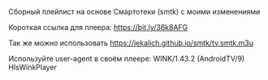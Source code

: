 Сборный плейлист на основе Смартотеки (smtk) с моими изменениями

Короткая ссылка для плеера: https://bit.ly/36k8AFG

Так же можно использовать https://jekalich.github.io/smtk/tv.smtk.m3u

Используйте user-agent в своём плеере: WINK/1.43.2 (AndroidTV/9) HlsWinkPlayer
